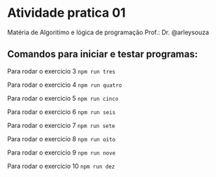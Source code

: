 # Atividade pratica 01 
Matéria de Algoritimo e lógica de programação Prof.: Dr. @arleysouza
## Comandos para iniciar e testar programas:
Para rodar o exercicio 3 `npm run tres`

Para rodar o exercicio 4 `npm run quatro`

Para rodar o exercicio 5 `npm run cinco`

Para rodar o exercicio 6 `npm run seis`

Para rodar o exercicio 7 `npm run sete`

Para rodar o exercicio 8 `npm run oito`

Para rodar o exercicio 9 `npm run nove`

Para rodar o exercicio 10 `npm run dez`


